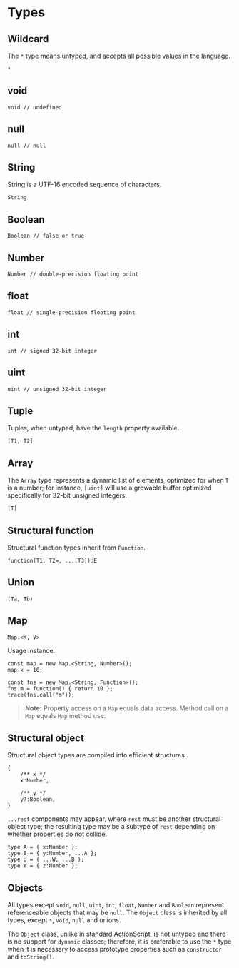 # Types

## Wildcard

The `*` type means untyped, and accepts all possible values in the language.

```
*
```

## void

```
void // undefined
```

## null

```
null // null
```

## String

String is a UTF-16 encoded sequence of characters.

```
String
```

## Boolean

```
Boolean // false or true
```

## Number

```
Number // double-precision floating point
```

## float

```
float // single-precision floating point
```

## int

```
int // signed 32-bit integer
```

## uint

```
uint // unsigned 32-bit integer
```

## Tuple

Tuples, when untyped, have the `length` property available.

```
[T1, T2]
```

## Array

The `Array` type represents a dynamic list of elements, optimized for when `T` is a number; for instance, `[uint]` will use a growable buffer optimized specifically for 32-bit unsigned integers.

```
[T]
```

## Structural function

Structural function types inherit from `Function`.

```
function(T1, T2=, ...[T3]):E
```

## Union

```
(Ta, Tb)
```

## Map

```
Map.<K, V>
```

Usage instance:

```
const map = new Map.<String, Number>();
map.x = 10;

const fns = new Map.<String, Function>();
fns.m = function() { return 10 };
trace(fns.call("m"));
```

> **Note:** Property access on a `Map` equals data access. Method call on a `Map` equals `Map` method use.

## Structural object

Structural object types are compiled into efficient structures.

```
{
    /** x */
    x:Number,

    /** y */
    y?:Boolean,
}
```

`...rest` components may appear, where `rest` must be another structural object type; the resulting type may be a subtype of `rest` depending on whether properties do not collide.

```
type A = { x:Number };
type B = { y:Number, ...A };
type U = { ...W, ...B };
type W = { z:Number };
```

## Objects

All types except `void`, `null`, `uint`, `int`, `float`, `Number` and `Boolean` represent referenceable objects that may be `null`. The `Object` class is inherited by all types, except `*`, `void`, `null` and unions.

The `Object` class, unlike in standard ActionScript, is not untyped and there is no support for `dynamic` classes; therefore, it is preferable to use the `*` type when it is necessary to access prototype properties such as `constructor` and `toString()`.
